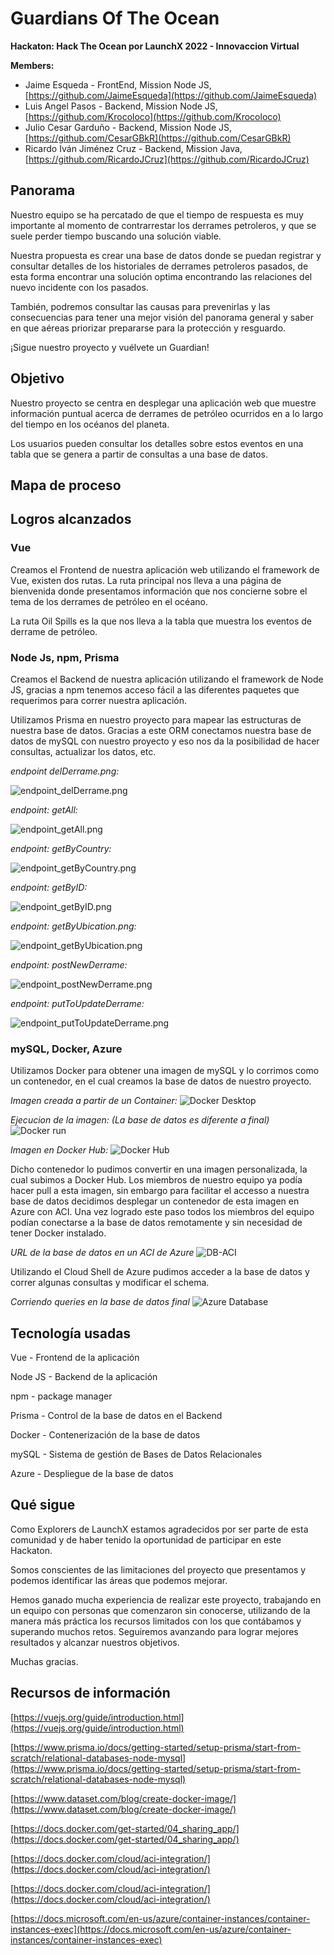 # Guardians Of The Ocean

**Hackaton: Hack The Ocean
por LaunchX 2022 - Innovaccion Virtual**

**Members:**

- Jaime Esqueda - FrontEnd, Mission Node JS, [https://github.com/JaimeEsqueda](https://github.com/JaimeEsqueda)
- Luis Angel Pasos - Backend, Mission Node JS, [https://github.com/Krocoloco](https://github.com/Krocoloco)
- Julio Cesar Garduño - Backend, Mission Node JS, [https://github.com/CesarGBkR](https://github.com/CesarGBkR)
- Ricardo Iván Jiménez Cruz - Backend, Mission Java, [https://github.com/RicardoJCruz](https://github.com/RicardoJCruz)

## Panorama

Nuestro equipo se ha percatado de que el tiempo de respuesta es muy importante al momento de contrarrestar los derrames petroleros, y que se suele perder tiempo buscando una solución viable.

Nuestra propuesta es crear una base de datos donde se puedan registrar y consultar detalles de los historiales de derrames petroleros pasados, de esta forma encontrar una solución optima encontrando las relaciones del nuevo incidente con los pasados.

También, podremos consultar las causas para prevenirlas y las consecuencias para tener una mejor visión del panorama general y saber en que aéreas priorizar prepararse para la protección y resguardo.

¡Sigue nuestro proyecto y vuélvete un Guardian!

## Objetivo

Nuestro proyecto se centra en desplegar una aplicación web que muestre información puntual acerca de derrames de petróleo ocurridos en a lo largo del tiempo en los océanos del planeta.

Los usuarios pueden consultar los detalles sobre estos eventos en una tabla que se genera a partir de consultas a una base de datos.

## Mapa de proceso

## Logros alcanzados

### Vue

Creamos el Frontend de nuestra aplicación web utilizando el framework de Vue, existen dos rutas. La ruta principal nos lleva a una página de bienvenida donde presentamos información que nos concierne sobre el tema de los derrames de petróleo en el océano.

La ruta Oil Spills es la que nos lleva a la tabla que muestra los eventos de derrame de petróleo.

### Node Js, npm, Prisma

Creamos el Backend de nuestra aplicación utilizando el framework de Node JS, gracias a npm tenemos acceso fácil a las diferentes paquetes que requerimos para correr nuestra aplicación.

Utilizamos Prisma en nuestro proyecto para mapear las estructuras de nuestra base de datos. Gracias a este ORM conectamos nuestra base de datos de mySQL con nuestro proyecto y eso nos da la posibilidad de hacer consultas, actualizar los datos, etc.

*endpoint delDerrame.png:*

![endpoint_delDerrame.png](./ImgToDocumentation/Endpoints/endpoint_delDerrame.png)

*endpoint: getAll:*

![endpoint_getAll.png](./ImgToDocumentation/Endpoints/endpoint_getAll.png)

*endpoint: getByCountry:*

![endpoint_getByCountry.png](./ImgToDocumentation/Endpoints/endpoint_getByCountry.png)

*endpoint: getByID:*

![endpoint_getByID.png](./ImgToDocumentation/Endpoints/endpoint_getByID.png)

*endpoint: getByUbication.png:*

![endpoint_getByUbication.png](./ImgToDocumentation/Endpoints/endpoint_getByUbication.png)

*endpoint: postNewDerrame:*

![endpoint_postNewDerrame.png](./ImgToDocumentation/Endpoints/endpoint_postNewDerrame.png)

*endpoint: putToUpdateDerrame:*

![endpoint_putToUpdateDerrame.png](./ImgToDocumentation/Endpoints/endpoint_putToUpdateDerrame.png)

### mySQL, Docker, Azure

Utilizamos Docker para obtener una imagen de mySQL y lo corrimos como un contenedor, en el cual creamos la base de datos de nuestro proyecto.

*Imagen creada a partir de un Container:*
![Docker Desktop](./imgToDocumentation/database/db-dockerdesktop.png)

*Ejecucion de la imagen: (La base de datos es diferente a final)*
![Docker run](./imgToDocumentation/database/db-dockerrun.png)

*Imagen en Docker Hub:*
![Docker Hub](./imgToDocumentation/database/db-dockerhub.png)

Dicho contenedor lo pudimos convertir en una imagen personalizada, la cual subimos a Docker Hub. Los miembros de nuestro equipo ya podía hacer pull a esta imagen, sin embargo para facilitar el accesso a nuestra base de datos decidimos desplegar un contenedor de esta imagen en Azure con ACI. Una vez logrado este paso todos los miembros del equipo podían conectarse a la base de datos remotamente y sin necesidad de tener Docker instalado.

*URL de la base de datos en un ACI de Azure*
![DB-ACI](./imgToDocumentation/database/db-url.png)

Utilizando el Cloud Shell de Azure pudimos acceder a la base de datos y correr algunas consultas y modificar el schema.

*Corriendo queries en la base de datos final*
![Azure Database](./imgToDocumentation/database/db-azureaci.png)

## Tecnología usadas

Vue - Frontend de la aplicación

Node JS - Backend de la aplicación

npm - package manager

Prisma - Control de la base de datos en el Backend

Docker - Contenerización de la base de datos

mySQL - Sistema de gestión de Bases de Datos Relacionales

Azure - Despliegue de la base de datos

## Qué sigue

Como Explorers de LaunchX estamos agradecidos por ser parte de esta comunidad y de haber tenido la oportunidad de participar en este Hackaton.

Somos conscientes de las limitaciones del proyecto que presentamos y podemos identificar las áreas que podemos mejorar.

Hemos ganado mucha experiencia de realizar este proyecto, trabajando en un equipo con personas que comenzaron sin conocerse, utilizando de la manera más práctica los recursos limitados con los que contábamos y superando muchos retos. Seguiremos avanzando para lograr mejores resultados y alcanzar nuestros objetivos.

Muchas gracias.

## Recursos de información

[https://vuejs.org/guide/introduction.html](https://vuejs.org/guide/introduction.html)

[https://www.prisma.io/docs/getting-started/setup-prisma/start-from-scratch/relational-databases-node-mysql](https://www.prisma.io/docs/getting-started/setup-prisma/start-from-scratch/relational-databases-node-mysql)

[https://www.dataset.com/blog/create-docker-image/](https://www.dataset.com/blog/create-docker-image/)

[https://docs.docker.com/get-started/04_sharing_app/](https://docs.docker.com/get-started/04_sharing_app/)

[https://docs.docker.com/cloud/aci-integration/](https://docs.docker.com/cloud/aci-integration/)

[https://docs.docker.com/cloud/aci-integration/](https://docs.docker.com/cloud/aci-integration/)

[https://docs.microsoft.com/en-us/azure/container-instances/container-instances-exec](https://docs.microsoft.com/en-us/azure/container-instances/container-instances-exec)
